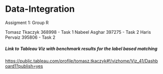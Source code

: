 # Data-Integration
Assigment 1: Group R

Tomasz Tkaczyk 368998 - Task 1
Nabeel Asghar  397275 - Task 2 
Haris Pervaiz  395806 - Task 2

##### Link to Tableau Viz with benchmark results for the label based matching
https://public.tableau.com/profile/tomasz.tkaczyk#!/vizhome/Viz_41/Dashboard1?publish=yes